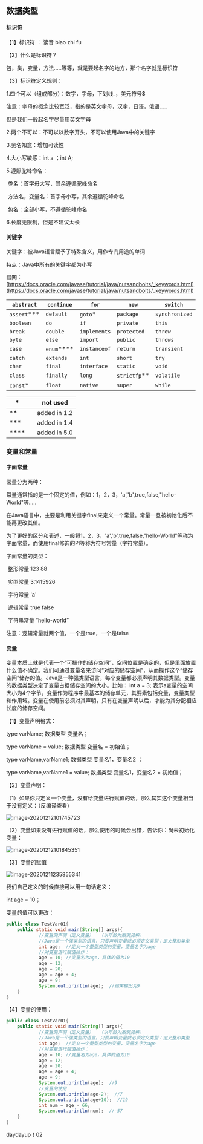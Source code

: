 ##                                          数据类型

#### 标识符

【1】标识符 ： 读音 biao zhi fu

【2】什么是标识符？

 包，类，变量，方法.....等等，就是要起名字的地方，那个名字就是标识符

【3】标识符定义规则：

1.四个可以（组成部分）：数字，字母，下划线_，美元符号$

注意：字母的概念比较宽泛，指的是英文字母，汉字，日语，俄语.....

但是我们一般起名字尽量用英文字母

2.两个不可以：不可以以数字开头，不可以使用Java中的关键字

3.见名知意：增加可读性

4.大小写敏感：int a ；int A;

5.遵照驼峰命名：

​	类名：首字母大写，其余遵循驼峰命名

​	方法名，变量名：首字母小写，其余遵循驼峰命名

​	包名：全部小写，不遵循驼峰命名

6.长度无限制，但是不建议太长 



#### 关键字

关键字：被Java语言赋予了特殊含义，用作专门用途的单词

特点：Java中所有的关键字都为小写

官网：[https://docs.oracle.com/javase/tutorial/java/nutsandbolts/_keywords.html](https://docs.oracle.com/javase/tutorial/java/nutsandbolts/_keywords.html)

| `abstract`  | `continue` | `for`        | `new`        | `switch`       |
| ----------- | ---------- | ------------ | ------------ | -------------- |
| `assert`*** | `default`  | `goto`*      | `package`    | `synchronized` |
| `boolean`   | `do`       | `if`         | `private`    | `this`         |
| `break`     | `double`   | `implements` | `protected`  | `throw`        |
| `byte`      | `else`     | `import`     | `public`     | `throws`       |
| `case`      | `enum`**** | `instanceof` | `return`     | `transient`    |
| `catch`     | `extends`  | `int`        | `short`      | `try`          |
| `char`      | `final`    | `interface`  | `static`     | `void`         |
| `class`     | `finally`  | `long`       | `strictfp`** | `volatile`     |
| `const`*    | `float`    | `native`     | `super`      | `while`        |

| *    |      | not used     |
| ---- | ---- | ------------ |
| **   |      | added in 1.2 |
| ***  |      | added in 1.4 |
| **** |      | added in 5.0 |



###                                                           变量和常量

#### 字面常量

常量分为两种：

常量通常指的是一个固定的值，例如：1，2，3，'a','b',true,false,"hello-World"等.....

在Java语言中，主要是利用关键字final来定义一个常量。常量一旦被初始化后不能再更改其值。

为了更好的区分和表述，一般将1，2，3，'a','b',true,false,"hello-World"等称为字面常量，而使用final修饰的PI等称为符号常量（字符常量）。



字面常量的类型：

​	整形常量 123 88

​	实型常量 3.1415926

​	字符常量  'a'

​	逻辑常量 true false

​	字符串常量 “hello-world”



注意：逻辑常量就两个值，一个是true，一个是false



#### 变量

变量本质上就是代表一个“可操作的储存空间”，空间位置是确定的，但是里面放置什么值不确定。我们可通过变量名来访问“对应的储存空间”，从而操作这个“储存空间”储存的值。Java是一种强类型语言，每个变量都必须声明其数据类型。变量的数据类型决定了变量占据储存空间的大小。比如： int a =  3; 表示a变量的空间大小为4个字节。变量作为程序中最基本的储存单元，其要素包括变量，变量类型和作用域。变量在使用前必须对其声明，只有在变量声明以后，才能为其分配相应长度的储存空间。



【1】变量声明格式：

type varName;    数据类型 变量名；

type varName = value;  数据类型 变量名 = 初始值；

type varName,varName1;  数据类型 变量名1，变量名2 ；

type varName,varName1 = value;  数据类型 变量名1，变量名2 = 初始值；

【2】变量声明：

（1）如果你只定义一个变量，没有给变量进行赋值的话，那么其实这个变量相当于没有定义：（反编译查看）

![image-20201212101745723](https://i.loli.net/2020/12/12/FrM4AZNPq3UbQeg.png)

（2）变量如果没有进行赋值的话，那么使用的时候会出错，告诉你：尚未初始化变量：

![image-20201212101845351](https://i.loli.net/2020/12/12/CHqMcyxw56lTerj.png)

【3】变量的赋值

![image-20201211235855341](https://i.loli.net/2020/12/12/wIH3JAL7PxedSFu.png)

我们自己定义的时候直接可以用一句话定义：

int age = 10；

变量的值可以更改：

```java
public class TestVar01{
	public static void main(String[] args){
		    //变量的声明（定义变量）  （以年龄为案例见解）
			//Java是一个强类型的语言，只要声明变量就必须定义类型：定义整形类型
			int age;  //定义一个整型类型的变量，变量名字为age
			//对变量进行赋值操作：
			age = 10; //变量名为age，具体的值为10
			age = 12;
			age = 20;
			age = age + 4;
			age = 9;
			System.out.println(age);  //结果输出为9
	}
}
```



【4】变量的使用：

```java
public class TestVar01{
	public static void main(String[] args){
		    //变量的声明（定义变量）  （以年龄为案例见解）
			//Java是一个强类型的语言，只要声明变量就必须定义类型：定义整形类型
			int age;  //定义一个整型类型的变量，变量名字为age
			//对变量进行赋值操作：
			age = 10; //变量名为age，具体的值为10
			age = 12;
			age = 20;
			age = age + 4;
			age = 9;
			System.out.println(age);  //9
			//变量的使用
			System.out.println(age-2);  //7
			System.out.println(age+10);  //19
			int num = age - 66;  
			System.out.println(num);  //-57
	}
}
```



daydayup！02